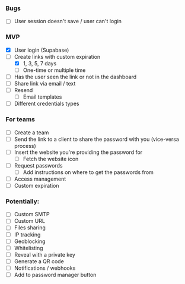 ### Bugs

-   [ ] User session doesn't save / user can't login

### MVP

-   [x] User login (Supabase)
-   [ ] Create links with custom expiration
    -   [x] 1, 3, 5, 7 days
    -   [ ] One-time or multiple time
-   [ ] Has the user seen the link or not in the dashboard
-   [ ] Share link via email / text
-   [ ] Resend
    -   [ ] Email templates
-   [ ] Different credentials types

### For teams

-   [ ] Create a team
-   [ ] Send the link to a client to share the password with you (vice-versa process)
-   [ ] Insert the website you're providing the password for
    -   [ ] Fetch the website icon
-   [ ] Request passwords
    -   [ ] Add instructions on where to get the passwords from
-   [ ] Access management
-   [ ] Custom expiration

### Potentially:

-   [ ] Custom SMTP
-   [ ] Custom URL
-   [ ] Files sharing
-   [ ] IP tracking
-   [ ] Geoblocking
-   [ ] Whitelisting
-   [ ] Reveal with a private key
-   [ ] Generate a QR code
-   [ ] Notifications / webhooks
-   [ ] Add to password manager button
